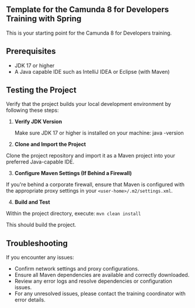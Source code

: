 ## Template for the Camunda 8 for Developers Training with Spring

This is your starting point for the Camunda 8 for Developers training.

## Prerequisites

- JDK 17 or higher
- A Java capable IDE such as IntelliJ IDEA or Eclipse (with Maven)

## Testing the Project

Verify that the project builds your local development environment by following these steps:

1. **Verify JDK Version**

   Make sure JDK 17 or higher is installed on your machine:
java -version


2. **Clone and Import the Project**

Clone the project repository and import it as a Maven project into your preferred Java-capable IDE.

3. **Configure Maven Settings (If Behind a Firewall)**

If you're behind a corporate firewall, ensure that Maven is configured with the appropriate proxy settings in your `<user-home>/.m2/settings.xml`.

4. **Build and Test**

Within the project directory, execute:
`mvn clean install`

This should build the project.

## Troubleshooting

If you encounter any issues:

- Confirm network settings and proxy configurations.
- Ensure all Maven dependencies are available and correctly downloaded.
- Review any error logs and resolve dependencies or configuration issues.
- For any unresolved issues, please contact the training coordinator with error details.
